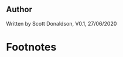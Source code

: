 ## Author

Written by Scott Donaldson, V0.1, 27/06/2020

# Footnotes

[^1]: Abraham N L and Probert M I 2006 Physical Review B - Condensed
    Matter and Materials Physics 73 224104 URL
    <https://link.aps.org/doi/10.1103/PhysRevB.73.224104>

[^2]: Abraham N L and Probert M I 2008 Physical Review B - Condensed
    Matter and Materials Physics 77 134117 URL
    <https://link.aps.org/doi/10.1103/PhysRevB.77.134117>

[^3]: Abraham N L : A Genetic Algorithm for Crystal Structure Prediction
    (PhD thesis) <https://www.cmt.york.ac.uk/cmd/nla_thesis.pdf>

[^4]: Higgins E J, Hasnip P J and Probert M I J : Simultaneous
    Prediction of the Magnetic and Crystal Structure of Materials Using
    a Genetic Algorithm. Crystals 9 2073-4352
    <https://doi.org/10.3390/cryst9090439>

[^5]: Higgins E : A Genetic Algorithm for Magnetic Materials Structure
    Prediction (PhD thesis)
    <https://www.cmt.york.ac.uk/cmd/ejh_thesis.pdf>

[^6]: Bauer M, Probert M and Panosetti C : Systematic Comparison of
    Genetic Algorithm and Basin Hopping Approaches to the Global
    Optimization of Si(111) Surface Reconstructions. J Phys Chem A 126
    1089-5639 <https://doi.org/10.1021/acs.jpca.2c00647>

[^7]: "SPGLIB: a software library for crystal symmetry search", Atsushi
    Togo and Isao Tanaka, <https://arxiv.org/abs/1808.01590> (written at
    version 1.10.4)

